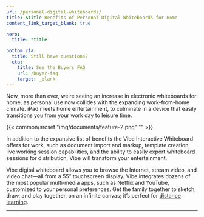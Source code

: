 ```yaml
---
url: /personal-digital-whiteboards/
title: &title Benefits of Personal Digital Whiteboards for Home
content_link_target_blank: true

hero:
  title: *title

bottom_cta:
  title: Still have questions?
  cta:
    title: See the Buyers FAQ
    url: /buyer-faq
    target: _blank
---
```


Now, more than ever, we’re seeing an increase in electronic whiteboards for home, as personal use now collides with the expanding work-from-home climate. iPad meets home entertainment, to culminate in a device that easily transitions you from your work day to leisure time.

{{< common/srcset "img/documents/feature-2.png" "" >}}

In addition to the expansive list of benefits the Vibe Interactive Whiteboard offers for work, such as document import and markup, template creation, live working session capabilities, and the ability to easily export whiteboard sessions for distribution, Vibe will transform your entertainment.

Vibe digital whiteboard allows you to browse the Internet, stream video, and video chat—all from a 55” touchscreen display. Vibe integrates dozens of the most popular multi‑media apps, such as Netflix and YouTube, customized to your personal preferences. Get the family together to sketch, draw, and play together, on an infinite canvas; it’s perfect for [distance learning][1].

[1]: https://vibe.us/lp/scenario-distance-learning/

---
